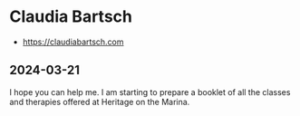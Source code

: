 # Claudia Bartsch

* https://claudiabartsch.com


## 2024-03-21

I hope you can help me. I am starting to prepare a booklet of all the classes and therapies offered at Heritage on the Marina.





